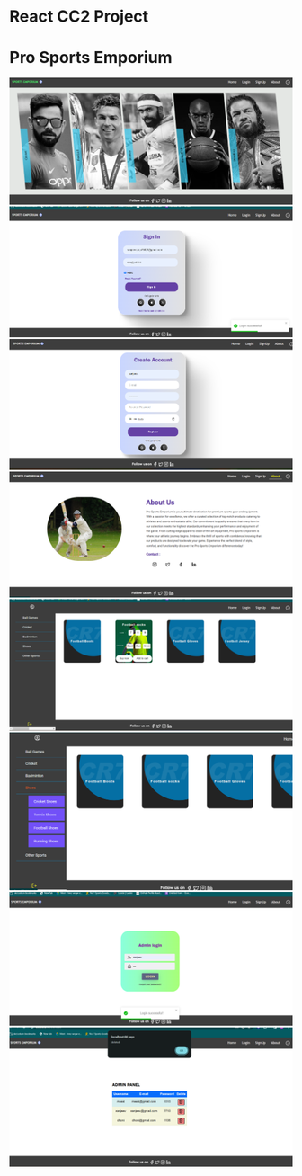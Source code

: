 # React CC2 Project

# Pro Sports Emporium

<img src="https://github.com/SanjeevKx/React_IRC/blob/main/Book/Screenshot%202023-12-22%20091909.png"/>
<img src="https://github.com/SanjeevKx/React_IRC/blob/main/Book/Screenshot%202023-12-22%20091952.png"/>
<img src="https://github.com/SanjeevKx/React_IRC/blob/main/Book/Screenshot%202023-12-22%20092022.png"/>
<img src="https://github.com/SanjeevKx/React_IRC/blob/main/Book/Screenshot%202023-12-22%20092034.png"/>
<img src="https://github.com/SanjeevKx/React_IRC/blob/main/Book/Screenshot%202023-12-22%20092101.png"/>
<img src="https://github.com/SanjeevKx/React_IRC/blob/main/Book/Screenshot%202023-12-22%20092116.png"/>
<img src="https://github.com/SanjeevKx/React_IRC/blob/main/Book/Screenshot%202023-12-22%20092157.png"/>
<img src="https://github.com/SanjeevKx/React_IRC/blob/main/Book/Screenshot%202023-12-22%20092613.png"/>
